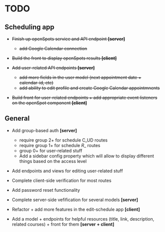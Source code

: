 # TODO #

## Scheduling app ##

* ~~Finish up openSpots service and API endpoint **[server]**~~
  - ~~add Google Calendar connection~~

* ~~Build the front to display openSpots results **[client]**~~

* ~~Add user-related API endpoints **[server]**~~
  - ~~add more fields in the user model (next appointment date + calendar-id, etc)~~
  - ~~add ability to edit profile and create Google Calendar appointmnents~~

* ~~Build front for user-related endpoints + add appropriate event listeners on the openSpot component **[client]**~~

## General ##

* Add group-based auth **[server]**
  - require group 2+ for schedule C_UD routes
  - require group 1+ for schedule _R__ routes
  - group 0+ for user-related stuff
  - Add a sidebar config property which will allow to display different things based on the access level

* Add endpoints and views for editing user-related stuff

* Complete client-side verification for most routes

* Add password reset functionality

* Complete server-side vefification for several models **[server]**

* Refactor + add more features in the edit-schedule app **[client]**

* Add a model + endpoints for helpful resources (title, link, description, related courses) + front for them **[server + client]**
